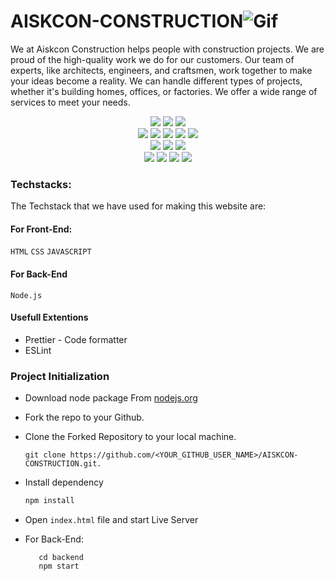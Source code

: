 # AISKCON-CONSTRUCTION![Gif](https://github.com/tuhinaww/Animating-Buttons/assets/119059108/55243a1c-ef56-4e37-86ef-48f2b1036c76)

We at Aiskcon Construction helps people with construction projects. We are proud of the high-quality work we do for our customers. Our team of experts, like architects, engineers, and craftsmen, work together to make your ideas become a reality. We can handle different types of projects, whether it's building homes, offices, or factories. We offer a wide range of services to meet your needs.
<div align="center">
      <img src="https://forthebadge.com/images/badges/built-with-love.svg" />
      <img src="https://forthebadge.com/images/badges/uses-brains.svg" />
      <img src="https://forthebadge.com/images/badges/powered-by-responsibility.svg" />
      <br>
      <img src="https://img.shields.io/github/repo-size/AbhiPatel10/AISKCON-CONSTRUCTION?style=for-the-badge" />
      <img src="https://img.shields.io/github/issues/AbhiPatel10/AISKCON-CONSTRUCTION?style=for-the-badge" />
      <img src="https://img.shields.io/github/issues-raw/AbhiPatel10/AISKCON-CONSTRUCTION?style=for-the-badge" />
      <img src="https://img.shields.io/github/forks/AbhiPatel10/AISKCON-CONSTRUCTION?style=for-the-badge" />
      <img src="https://img.shields.io/github/issues-pr-closed/AbhiPatel10/AISKCON-CONSTRUCTION?style=for-the-badge" />
      <br>
      <img src="https://img.shields.io/github/stars/AbhiPatel10/AISKCON-CONSTRUCTION?style=for-the-badge" />
      <img src="https://img.shields.io/github/contributors/AbhiPatel10/AISKCON-CONSTRUCTION?style=for-the-badge" />
      <img src="https://img.shields.io/github/issues-pr-closed/AbhiPatel10/AISKCON-CONSTRUCTION?style=for-the-badge" />
      <br>
      <img src="https://img.shields.io/badge/Project%20Admin-AbhiPatel10-blue?style=for-the-badge" />
      <img src="https://img.shields.io/badge/Project%20Mentor-PiyushLakheda-green?style=for-the-badge" />
      <img src="https://img.shields.io/badge/Project%20Mentor-kartikayasija-green?style=for-the-badge" />
      <img src="https://img.shields.io/badge/Project%20Mentor-Rolikaagarwal-green?style=for-the-badge" />
</div>

### Techstacks:
The Techstack that we have used for making this website are:

#### For Front-End:

`HTML`
`CSS`
`JAVASCRIPT`

#### For Back-End

`Node.js`

#### Usefull Extentions

- Prettier - Code formatter
- ESLint

### Project Initialization

- Download node package From [nodejs.org](https://nodejs.org/en/download/)

- Fork the repo to your Github.

- Clone the Forked Repository to your local machine.
	```
	git clone https://github.com/<YOUR_GITHUB_USER_NAME>/AISKCON-CONSTRUCTION.git.
	```
- Install dependency
   ```bash
  npm install
	```
- Open `index.html` file and start Live Server

- For Back-End:  

         cd backend     
         npm start


